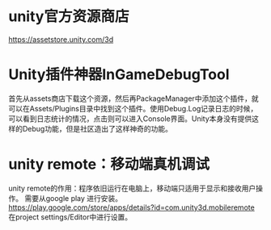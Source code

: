 # unity官方资源商店
https://assetstore.unity.com/3d
# Unity插件神器InGameDebugTool
首先从assets商店下载这个资源，然后再PackageManager中添加这个插件，就可以在Assets/Plugins目录中找到这个插件。使用Debug.Log记录日志的时候，可以看到日志统计的情况，点击则可以进入Console界面。Unity本身没有提供这样的Debug功能，但是社区造出了这样神奇的功能。   

# unity remote：移动端真机调试
unity remote的作用：程序依旧运行在电脑上，移动端只适用于显示和接收用户操作。
需要从google play 进行安装。
https://play.google.com/store/apps/details?id=com.unity3d.mobileremote
在project settings/Editor中进行设置。
